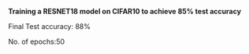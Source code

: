 <b> Training a RESNET18 model on CIFAR10 to achieve 85% test accuracy</b>

Final Test accuracy: 88%

No. of epochs:50
